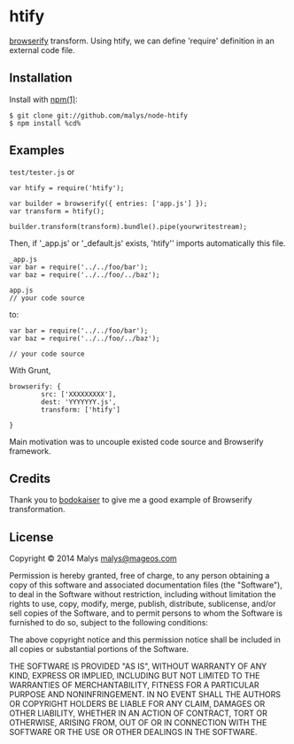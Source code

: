 # htify

[browserify](https://github.com/substack/browserify) transform.
Using htify, we can define 'require' definition in an external code file.

## Installation

Install with [npm(1)](http://npmjs.org):

    $ git clone git://github.com/malys/node-htify  
    $ npm install %cd%

## Examples
``
 test/tester.js
``
or

```
var htify = require('htify');

var builder = browserify({ entries: ['app.js'] });
var transform = htify();

builder.transform(transform).bundle().pipe(yourwritestream);
```

Then, if '_app.js' or '_default.js' exists, 'htify'' imports automatically this file.

```
_app.js
var bar = require('../../foo/bar');
var baz = require('../../foo/../baz');

app.js
// your code source
```

to:

```
var bar = require('../../foo/bar');
var baz = require('../../foo/../baz');

// your code source
```

With Grunt,

```
browserify: {
        src: ['XXXXXXXXX'],
        dest: 'YYYYYYY.js',
        transform: ['htify']

}
```
Main motivation was to uncouple existed code source and Browserify framework.

## Credits

Thank you to [bodokaiser](https://github.com/bodokaiser/node-shortify)
to give me a good example of Browserify transformation.

## License

Copyright © 2014 Malys <malys@mageos.com>

Permission is hereby granted, free of charge, to any person obtaining
a copy of this software and associated documentation files (the
"Software"), to deal in the Software without restriction, including
without limitation the rights to use, copy, modify, merge, publish,
distribute, sublicense, and/or sell copies of the Software, and to
permit persons to whom the Software is furnished to do so, subject to
the following conditions:

The above copyright notice and this permission notice shall be
included in all copies or substantial portions of the Software.

THE SOFTWARE IS PROVIDED "AS IS", WITHOUT WARRANTY OF ANY KIND,
EXPRESS OR IMPLIED, INCLUDING BUT NOT LIMITED TO THE WARRANTIES OF
MERCHANTABILITY, FITNESS FOR A PARTICULAR PURPOSE AND
NONINFRINGEMENT. IN NO EVENT SHALL THE AUTHORS OR COPYRIGHT HOLDERS BE
LIABLE FOR ANY CLAIM, DAMAGES OR OTHER LIABILITY, WHETHER IN AN ACTION
OF CONTRACT, TORT OR OTHERWISE, ARISING FROM, OUT OF OR IN CONNECTION
WITH THE SOFTWARE OR THE USE OR OTHER DEALINGS IN THE SOFTWARE.
